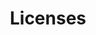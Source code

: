---
last_modified_at: 2023-05-15
no_link_title:    false 
no_excerpt:       false 
hide_image:       false
hide_title:       false

layout:           plain
cover:            false
sidebar:          false
order:            0

image:
  path:           /assets/img/licenses/banner.png
  srcset:
    1920w:        /assets/img/licenses/banner@1x.png
    960w:         /assets/img/licenses/banner@0,5x.png
    480w:         /assets/img/licenses/banner@0,25x.png

title:            Licenses
description:      All applicable licenses
hide_description: false
permalink:        /Licenses/

show_collection:  licenses
---